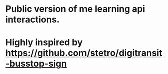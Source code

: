 # Public version of me learning api interactions.
# Highly inspired by https://github.com/stetro/digitransit-busstop-sign
